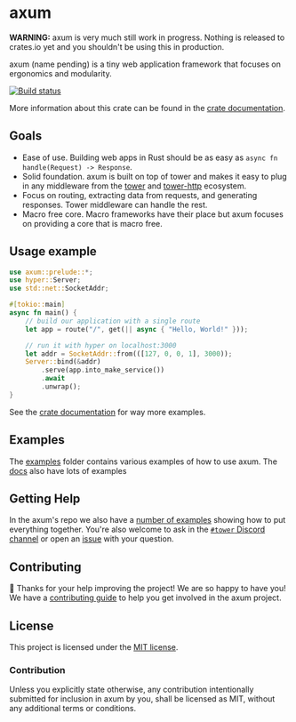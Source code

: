 # axum

**WARNING:** axum is very much still work in progress. Nothing is released
to crates.io yet and you shouldn't be using this in production.

axum (name pending) is a tiny web application framework that focuses on
ergonomics and modularity.

[![Build status](https://github.com/davidpdrsn/axum/workflows/CI/badge.svg)](https://github.com/davidpdrsn/axum/actions)
<!--
[![Crates.io](https://img.shields.io/crates/v/axum)](https://crates.io/crates/axum)
[![Documentation](https://docs.rs/axum/badge.svg)](https://docs.rs/axum)
[![Crates.io](https://img.shields.io/crates/l/axum)](LICENSE)
-->

More information about this crate can be found in the [crate documentation][docs].

## Goals

- Ease of use. Building web apps in Rust should be as easy as `async fn
handle(Request) -> Response`.
- Solid foundation. axum is built on top of tower and makes it easy to
plug in any middleware from the [tower] and [tower-http] ecosystem.
- Focus on routing, extracting data from requests, and generating responses.
Tower middleware can handle the rest.
- Macro free core. Macro frameworks have their place but axum focuses
on providing a core that is macro free.

## Usage example

```rust
use axum::prelude::*;
use hyper::Server;
use std::net::SocketAddr;

#[tokio::main]
async fn main() {
    // build our application with a single route
    let app = route("/", get(|| async { "Hello, World!" }));

    // run it with hyper on localhost:3000
    let addr = SocketAddr::from(([127, 0, 0, 1], 3000));
    Server::bind(&addr)
        .serve(app.into_make_service())
        .await
        .unwrap();
}
```

See the [crate documentation][docs] for way more examples.

## Examples

The [examples] folder contains various examples of how to use axum. The
[docs] also have lots of examples

## Getting Help

In the axum's repo we also have a [number of examples][examples]
showing how to put everything together. You're also welcome to ask in the
[`#tower` Discord channel][chat] or open an [issue] with your question.

## Contributing

:balloon: Thanks for your help improving the project! We are so happy to have
you! We have a [contributing guide][guide] to help you get involved in the
axum project.

## License

This project is licensed under the [MIT license](LICENSE).

### Contribution

Unless you explicitly state otherwise, any contribution intentionally submitted
for inclusion in axum by you, shall be licensed as MIT, without any
additional terms or conditions.

[examples]: https://github.com/davidpdrsn/axum/tree/master/examples
[docs]: https://docs.rs/axum/0.1.0
[tower]: https://crates.io/crates/tower
[tower-http]: https://crates.io/crates/tower-http
[guide]: CONTRIBUTING.md
[chat]: https://discord.gg/tokio
[issue]: https://github.com/davidpdrsn/axum/issues/new
